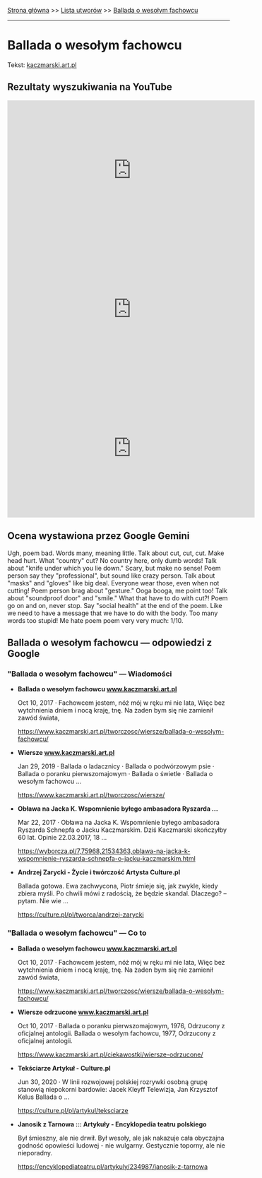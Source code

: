[Strona główna](../index.md) >> [Lista utworów](../list.md) >> [Ballada o wesołym fachowcu](60.md)

---

# Ballada o wesołym fachowcu

Tekst: [kaczmarski.art.pl](https://www.kaczmarski.art.pl/tworczosc/wiersze/ballada-o-wesolym-fachowcu/)

## Rezultaty wyszukiwania na YouTube

<iframe width="560" height="315" src="https://www.youtube.com/embed/VNMvYeC9zgI?si=IdontcarewhotheIRSsendsImnotpayingtaxes" title="YouTube video player" frameborder="0" allow="accelerometer; autoplay; clipboard-write; encrypted-media; gyroscope; picture-in-picture; web-share" referrerpolicy="strict-origin-when-cross-origin" allowfullscreen></iframe>

<iframe width="560" height="315" src="https://www.youtube.com/embed/C0XKmuAAxkA?si=IdontcarewhotheIRSsendsImnotpayingtaxes" title="YouTube video player" frameborder="0" allow="accelerometer; autoplay; clipboard-write; encrypted-media; gyroscope; picture-in-picture; web-share" referrerpolicy="strict-origin-when-cross-origin" allowfullscreen></iframe>

<iframe width="560" height="315" src="https://www.youtube.com/embed/XHZSp9VUw4A?si=IdontcarewhotheIRSsendsImnotpayingtaxes" title="YouTube video player" frameborder="0" allow="accelerometer; autoplay; clipboard-write; encrypted-media; gyroscope; picture-in-picture; web-share" referrerpolicy="strict-origin-when-cross-origin" allowfullscreen></iframe>

## Ocena wystawiona przez Google Gemini

Ugh, poem bad. Words many, meaning little. Talk about cut, cut, cut. Make head hurt. What "country" cut? No country here, only dumb words! Talk about "knife under which you lie down." Scary, but make no sense! Poem person say they "professional", but sound like crazy person. Talk about "masks" and "gloves" like big deal. Everyone wear those, even when not cutting! Poem person brag about "gesture." Ooga booga, me point too! Talk about "soundproof door" and "smile." What that have to do with cut?! Poem go on and on, never stop. Say "social health" at the end of the poem. Like we need to have a message that we have to do with the body. Too many words too stupid! Me hate poem poem very very much: 1/10.


## Ballada o wesołym fachowcu — odpowiedzi z Google

### "Ballada o wesołym fachowcu" — Wiadomości

- **Ballada o wesołym fachowcu www.kaczmarski.art.pl**

    Oct 10, 2017  ·  Fachowcem jestem, nóż mój w ręku mi nie lata, Więc bez wytchnienia dniem i nocą kraję, tnę. Na żaden bym się nie zamienił zawód świata, 

   <https://www.kaczmarski.art.pl/tworczosc/wiersze/ballada-o-wesolym-fachowcu/>
- **Wiersze www.kaczmarski.art.pl**

    Jan 29, 2019  ·  Ballada o ladacznicy · Ballada o podwórzowym psie · Ballada o poranku pierwszomajowym · Ballada o świetle · Ballada o wesołym fachowcu ... 

   <https://www.kaczmarski.art.pl/tworczosc/wiersze/>
- **Obława na Jacka K. Wspomnienie byłego ambasadora Ryszarda ...**

    Mar 22, 2017  ·  Obława na Jacka K. Wspomnienie byłego ambasadora Ryszarda Schnepfa o Jacku Kaczmarskim. Dziś Kaczmarski skończyłby 60 lat. Opinie 22.03.2017, 18 ... 

   <https://wyborcza.pl/7,75968,21534363,oblawa-na-jacka-k-wspomnienie-ryszarda-schnepfa-o-jacku-kaczmarskim.html>
- **Andrzej Zarycki - Życie i twórczość  Artysta  Culture.pl**

    Ballada gotowa. Ewa zachwycona, Piotr śmieje się, jak zwykle, kiedy zbiera myśli. Po chwili mówi z radością, że będzie skandal. Dlaczego? – pytam. Nie wie ... 

   <https://culture.pl/pl/tworca/andrzej-zarycki>

### "Ballada o wesołym fachowcu" — Co to

- **Ballada o wesołym fachowcu www.kaczmarski.art.pl**

    Oct 10, 2017  ·  Fachowcem jestem, nóż mój w ręku mi nie lata, Więc bez wytchnienia dniem i nocą kraję, tnę. Na żaden bym się nie zamienił zawód świata, 

   <https://www.kaczmarski.art.pl/tworczosc/wiersze/ballada-o-wesolym-fachowcu/>
- **Wiersze odrzucone www.kaczmarski.art.pl**

    Oct 10, 2017  ·  Ballada o poranku pierwszomajowym, 1976, Odrzucony z oficjalnej antologii. Ballada o wesołym fachowcu, 1977, Odrzucony z oficjalnej antologii. 

   <https://www.kaczmarski.art.pl/ciekawostki/wiersze-odrzucone/>
- **Tekściarze  Artykuł - Culture.pl**

    Jun 30, 2020  ·  W linii rozwojowej polskiej rozrywki osobną grupę stanowią niepokorni bardowie: Jacek Kleyff Telewizja, Jan Krzysztof Kelus Ballada o ... 

   <https://culture.pl/pl/artykul/teksciarze>
- **Janosik z Tarnowa ::: Artykuły - Encyklopedia teatru polskiego**

    Był śmieszny, ale nie drwił. Był wesoły, ale jak nakazuje cała obyczajna godność opowieści ludowej - nie wulgarny. Gestycznie toporny, ale nie nieporadny. 

   <https://encyklopediateatru.pl/artykuly/234987/janosik-z-tarnowa>

